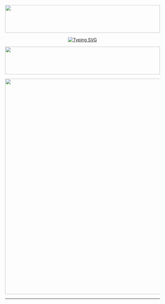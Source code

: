 <img src="https://i.imgur.com/dBaSKWF.gif" height="90" width="100%">

<p align="center">
<a href="https://git.io/typing-svg"><img src="https://readme-typing-svg.demolab.com?font=Fira+Code&weight=700&size=33&pause=1000&color=5513F7&width=435&lines=𝙺 𝙳 + _ 𝙺 𝙳 𝙿 𝙰 𝙽 𝚃 𝙰 + _ 0 0 " alt="Typing SVG" /></a>
</p>

<img src="https://i.imgur.com/dBaSKWF.gif" height="90" width="100%">

<p align="center">
<a href="https://github.com/KavishkaIroshanb">
    <img src="https://pomf2.lain.la/f/fxhw0z8c.jpg"  width="700px">
</a>
<hr>






